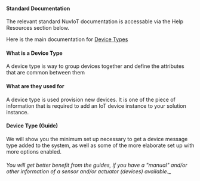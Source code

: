 #### Standard Documentation

The relevant standard NuvIoT documentation is accessable via the Help Resources section below.

Here is the main documentation for <a href="https://support.nuviot.com/help.html#/devices/devicetypes" target="_blank">Device Types</a>

#### What is a Device Type

A device type is way to group devices together and define the attributes that are common between them

#### What are they used for

A device type is used provision new devices.  It is one of the piece of information that is required to add an IoT device instance to your solution instance.

#### Device Type (Guide)

We will show you the minimum set up necessary to get a device message type added to the system, as well as some of the more elaborate set up with more options enabled.

#### 

_You will get better benefit from the guides, if you have a "manual" and/or other information of a sensor and/or actuator (devices) available.__
